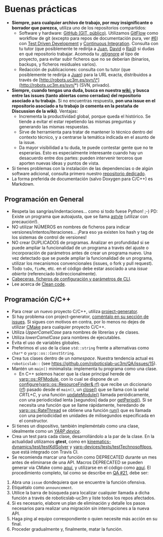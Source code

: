 # Buenas prácticas

* **Siempre, para cualquier archivo de trabajo, por muy insignificante o borrador que parezca,** utiliza uno de los repositorios compartidos:
  * Software y hardware: [GitHub \(GIT, público\)](https://github.com/roboticslab-uc3m). Utilizamos [GitFlow](https://www.atlassian.com/git/tutorials/comparing-workflows/gitflow-workflow/) como workflow de git \(excepto para repos de documentación pura, ver [\#6](https://github.com/roboticslab-uc3m/best-practices/issues/6)\) con [Test Driven Development](https://en.wikipedia.org/wiki/Test-driven_development) y [Continuous Integration](https://en.wikipedia.org/wiki/Continuous_integration). Consulta con tu tutor \(que posiblemente te redirija a [Juan](https://github.com/jgvictores), [David](https://github.com/David-Estevez) o [Raúl](https://github.com/rsantos88)\) si dudas en qué repositorio trabajar. Acomoda tu [.gitignore](https://git-scm.com/docs/gitignore) al tipo de proyecto, para evitar subir ficheros que no se deberían \(binarios, backups, y ficheros residuales varios\).
  * Redacción de publicaciones: consulta con tu tutor \(que posiblemente te redirija a [Juan](https://github.com/jgvictores)\) para la URL exacta, distribuidos a través de [http://robots.uc3m.es/svn/\*](http://robots.uc3m.es/svn/*) \(SVN, privado\).
* **Siempre, cuando tengas una duda, busca en nuestra **[**wiki**](http://robots.uc3m.es/)**, y busca entre las issues \(tanto abiertas como cerradas\) del repositorio asociado a tu trabajo.** Si no encuentras respuesta, **pon una issue en el repositorio asociado a tu trabajo \(o comenta en la pestaña de Discussion de la wiki\)**. Ventajas:
  * Incrementa la productividad global, porque queda el histórico. Se tiende a evitar el estar repetiendo las mismas preguntas y generando las mismas respuestas.
  * Sirve de herramienta para tratar de mantener lo técnico dentro del contexto técnico, y a centrarse la temática indicada en el asunto de la issue.
  * Da mayor visibilidad a tu duda, te puede contestar gente que no te esperarías. Esto es especialmente interesante cuando hay un desacuerdo entre dos partes: pueden intervenir terceros que aporten nuevas ideas y puntos de vista.
* Si tienes problemas con la instalación de las dependencias o de algún software adicional, consulta primero nuestro [repositorio dedicado](https://www.gitbook.com/book/roboticslab-uc3m/installation-guides/details).
* La forma preferida de documentación \(salvo Doxygen para C/C++\) es Markdown.

## Programación en General

* Respeta las sangrías/indentaciones... como si todo fuese Python! ;-\) PD: Existe un programa que autoajusta, que se llama [astyle](http://astyle.sourceforge.net/) \(utilizar con precaución!\).
* NO utilizar NÚMEROS en nombres de ficheros para indicar versiones/intentos/iteraciones... ¡Para eso ya existen los hash y tag de los sistemas de control de versiones!
* NO crear DUPLICADOS de programas. Analizar en profundidad si se puede ampliar la funcionalidad de un programa a través del ajuste o incorporación de parámetros antes de crear un programa nuevo. Una vez detectado que se puede ampliar la funcionalidad de un programa, utilizar los mecanismos convencionales \(issues, o fork y pull request\).
* Todo `toDo`, `fixMe`, etc. en el código debe estar asociado a una _issue abierta_ \(referenciado bidireccionalmente\).
* [Cabeceras, ficheros de configuración y parámetros de CLI](https://github.com/roboticslab-uc3m/asibot-main/blob/develop/doc/asibot-post-install.md#changing-parameters).
* Lee acerca de [Clean code](https://www.google.es/search?q=cleancode).

## Programación C/C++

* Para crear un nuevo proyecto C/C++, utiliza [project-generator](https://github.com/roboticslab-uc3m/project-generator).
* Si hay problema con project-generator, [coméntalo en su sección de issues](https://github.com/roboticslab-uc3m/project-generator/issues). Si sigues con motivos en contra, por lo menos no dejes de utilizar [CMake](http://asrob.uc3m.es/index.php/Tutorial_CMake) para cualquier proyecto C/C++.
* Utiliza _UpperCamelCase_ para nombres de librerías y de clases.
* Utiliza _lowerCamelCase_ para nombres de ejecutables.
* Evita el uso de variables globales.
* Preferimos el uso de la clase `std::string` frente a alternativas como `char*` o `yarp::os::ConstString`.
* Crea tus clases dentro de un _namespace_. Nuestra tendencia actual es `roboticslab::` (see https://github.com/roboticslab-uc3m/QA/issues/15).
* Mantén un `main()` minimalista: implementa tu programa como una clase.
  * En C++ solemos hacer que la clase principal herede de [yarp::os::RFModule](http://www.yarp.it/classyarp_1_1os_1_1RFModule.html), con lo cual se dispone de un [configure\(yarp::os::ResourceFinder& rf\)](http://www.yarp.it/classyarp_1_1os_1_1RFModule.html#a6c3880961b00b0a7eb527d62214169b7) que recibe un diccionario \([rf](http://www.yarp.it/classyarp_1_1os_1_1ResourceFinder.html)\) pasado desde el `main()`, un [close\(\)](http://www.yarp.it/classyarp_1_1os_1_1RFModule.html#a58ce26fc6fdcb6eb4af8e8dc678e095e) que se llama con la señal _CRTL+C_, y una función [updateModule\(\)](http://www.yarp.it/classyarp_1_1os_1_1RFModule.html#a37ee5baa17ce243458a1dff209e878b7) llamada periódicamente, con una periodicidad lenta \[segundos\] dada por [getPeriod\(\)](http://www.yarp.it/classyarp_1_1os_1_1RFModule.html#ace2fdadde1a2690f274079fabd6420d2). Si se necesita una función que se llame rápidamente, heredando de [yarp::os::RateThread](http://www.yarp.it/classyarp_1_1os_1_1RateThread.html) se obtiene una función [run\(\)](http://www.yarp.it/classyarp_1_1os_1_1RateThread.html#ac3c97e766733b41a45c799aa0c05598f) que es llamada con una periodicidad  en unidades de milisegundos especificada en el constructor.
* Si tienes un dispositivo, también impleméntalo como una clase, idealmente como un [_YARP device_](http://asrob.uc3m.es/index.php/Tutorial_yarp_devices).
* Crea un test para cada clase, desarrollándolo a la par de la clase. En la actualidad utilizamos **gtest**, como en [kinematics-dynamics/test/testKdlSolver](https://github.com/roboticslab-uc3m/kinematics-dynamics/tree/develop/test/testKdlSolver.cpp) y [yarp-devices/tests/testTechnosoftIpos](https://github.com/roboticslab-uc3m/yarp-devices/tree/develop/tests/testTechnosoftIpos/testTechnosoftIpos.cpp), que está integrado con Travis CI.
* Se recomienda marcar una función como DEPRECATED durante un mes antes de eliminarse de una API. Macros DEPRECATED se pueden generar via CMake como [aquí](https://github.com/roboticslab-uc3m/kinematics-dynamics/blob/21f2dde2a38f1d0c1c93703d3619e34c14c3bfcd/CMakeLists.txt#L110-L118), y utilizarse en el código como [aquí](https://github.com/roboticslab-uc3m/kinematics-dynamics/blob/21f2dde2a38f1d0c1c93703d3619e34c14c3bfcd/libraries/TeoYarp/ICartesianSolver.h#L29-L33). El procedimiento completo, tal como se describe en [QA #21](https://github.com/roboticslab-uc3m/QA/issues/21), debe ser:
 1. Abra una `issue` dondequiera que se encuentre la función ofensiva.
 1. Etiquétalo como `announcement`.
 1. Utilice la barra de búsqueda para localizar cualquier llamada a dicha función a través de roboticslab-uc3m y liste todos los repos afectados.
 1. Si es necesario, elabore un plan de eliminación y detalle los pasos necesarios para realizar una migración sin interrupciones a la nueva API.
 1. Haga ping al equipo correspondiente o quien necesite más acción en su final.
 1. Proceder gradualmente y, finalmente, matar la función.


